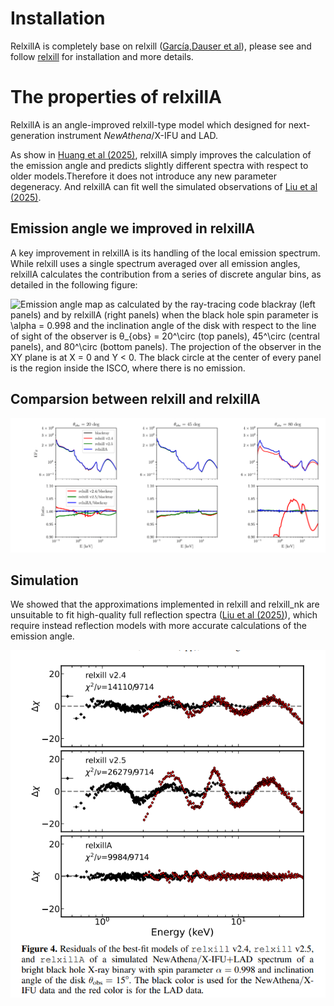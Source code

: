 
#  Installation

RelxillA is completely base on relxill ([García,Dauser et al](https://ui.adsabs.harvard.edu/abs/2014ApJ...782...76G)), please see and follow [relxill](http://www.sternwarte.uni-erlangen.de/~dauser/research/relxill/) for installation and more details.

# The properties of relxillA

RelxillA is an angle-improved relxill-type model which designed for next-generation instrument *NewAthena*/X-IFU and LAD. 

As show in [Huang et al (2025)](https://iopscience.iop.org/article/10.3847/1538-4357/adf111), relxillA simply improves the calculation of the emission angle and predicts slightly different spectra with respect to older models.Therefore it does not introduce any new parameter degeneracy. And relxillA can fit well the simulated observations of [Liu et al (2025)](https://academic.oup.com/mnras/article/536/3/2594/7922853).

## Emission angle we improved in relxillA

A key improvement in relxillA is its handling of the local emission spectrum. While relxill uses a single spectrum averaged over all emission angles, relxillA calculates the contribution from a series of discrete angular bins, as detailed in the following figure:

![Emission angle map as calculated by the ray-tracing code blackray (left panels) and by relxillA (right panels) when the black hole spin parameter is $\alpha$ = 0.998 and the inclination angle of the disk with respect to the line of sight of the observer is θ$_{obs}$ = 20$^\circ$ (top panels), 45$^\circ$ (central panels), and 80$^\circ$ (bottom
panels). The projection of the observer in the XY plane is at X = 0 and Y < 0. The black circle at the center of every panel is the region inside the ISCO, where there
is no emission.](figure/emissionmap.png)

## Comparsion between relxill and relxillA


![Comparsion between relxill v2.4 v2.5 and relxillA (where relxill v2.5 fixed r^4 error by Huang et al (2025))](figure/relxill.vs.relxillA-1.png)

## Simulation 
We showed that the approximations implemented in relxill and relxill_nk are unsuitable to fit high-quality full reflection spectra ([Liu et al (2025)](https://academic.oup.com/mnras/article/536/3/2594/7922853)), which require instead reflection models with more accurate calculations of the emission angle.

![Residuals of the best-fit models of relxill v2.4, relxill v2.5,and relxillA of a simulated NewAthena/X-IFU+LAD spectrum of a bright black hole X-ray binary with spin parameter α = 0.998 and inclination angle of the disk $θ_{obs}$ = 15 deg. The black color is used for the NewAthena/XIFU data and the red color is for the LAD data.](figure/simulation.png)
